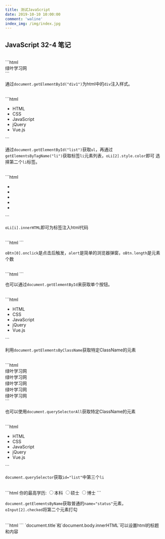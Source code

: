 ```yaml
---
title: 测试JavaScript
date: 2019-10-10 10:00:00
comment: 'waline'
index_img: /img/index.jpg
---
```



## JavaScript 32-4 笔记

<br>
```html
<script>
    window.onload = function () {
        var oDiv = document.getElementById("div1");
        oDiv.style.color = "red";
    }
</script>
<div id="div1">绿叶学习网</div>
```

通过`document.getElementById("div1")`为html中的`div`注入样式。



<br>
```html
<script>
    window.onload = function () {
        var oUl = document.getElementById("list");
        var oLi = oUl.getElementsByTagName("li");
        oLi[2].style.color = "red";
    }
</script>

<ul id="list">
    <li>HTML</li>
    <li>CSS</li>
    <li>JavaScript</li>
    <li>jQuery</li>
    <li>Vue.js</li>
</ul>
```

通过`document.getElementById("list")`获取`ul`，再通过`getElementsByTagName("li")`获取标签`li`元素列表，`oLi[2].style.color`即可
选择第二个`li`标签。

<br>
```html
<script>
    window.onload = function () {
        var arr = ["HTML", "CSS", "JavaScript", "jQuery", "Vue.js"];
        var oUl = document.getElementById("list");
        var oLi = document.getElementsByTagName("li");

        for (var i = 0; i < oLi.length; i++) {
            oLi[i].innerHTML = arr[i];
            oLi[i].style.color = "red";
        }
    }
</script>

<ul id="list">
    <li></li>
    <li></li>
    <li></li>
    <li></li>
    <li></li>
</ul>
```

`oLi[i].innerHTML`即可为标签注入html代码


<br>
```html
<script>
    window.onload = function () {
        document.body.innerHTML = "<input type='button' value='按钮'/><input type='button' value='按钮'/><input type='button' value='按钮'/>"
        var oBtn = document.getElementsByTagName("input");

        oBtn[0].onclick = function () {
            alert("表单元素共有：" + oBtn.length + "个");
        };
    }
</script>
```

   `oBtn[0].onclick`是点击后触发，`alert`是简单的浏览器弹窗，`oBtn.length`是元素个数

<br>
```html
<script>
    window.onload = function () {
        document.body.innerHTML = "<input id='btn' type='button' value='按钮'/><input type='button' value='按钮'/><input type='button' value='按钮'/>"
        var oBtn = document.getElementById("btn");

        oBtn.onclick = function () {
            alert("表单元素共有：" + oBtn.length + "个");
        };
    }
</script>
```

也可以通过`document.getElementById`来获取单个按钮。

<br>
```html
<script>
    window.onload = function () {
        var oLi = document.getElementsByClassName("select");
        oLi[0].style.color = "red";
    }
</script>
<ul id="list">
    <li>HTML</li>
    <li>CSS</li>
    <li class="select">JavaScript</li>
    <li class="select">jQuery</li>
    <li class="select">Vue.js</li>
</ul>
```

利用`document.getElementsByClassName`获取特定ClassName的元素

<br>
```html
<script>
    window.onload = function () {
        var oDiv = document.querySelectorAll(".test");
        oDiv[1].style.color = "red";
    }
</script>
<div>绿叶学习网</div>
<div class="test">绿叶学习网</div>
<div class="test">绿叶学习网</div>
<div>绿叶学习网</div>
<div class="test">绿叶学习网</div>
```

也可以使用`document.querySelectorAll`获取特定ClassName的元素

<br>
```html
<script>
    window.onload = function () {
        var oLi = document.querySelector("#list li:nth-child(3)");
        oLi.style.color = "red";
    }
</script>
<ul id="list">
    <li>HTML</li>
    <li>CSS</li>
    <li>JavaScript</li>
    <li>jQuery</li>
    <li>Vue.js</li>
</ul>
```

`document.querySelector`获取`id="list"`中第三个`li`

<br>
```html
<script>
    window.onload = function () {
        var oInput = document.getElementsByName("status");
        oInput[2].checked = true;
    }
</script>
你的最高学历:
<label><input type="radio" name="status" value="本科" />本科</label>
<label><input type="radio" name="status" value="硕士" />硕士</label>
<label><input type="radio" name="status" value="博士" />博士</label>
```

`document.getElementsByName`获取普通的`name="status"`元素，`oInput[2].checked`将第二个元素打勾


<br>
```html
<script>
    window.onload = function () {
        document.title = "绿叶学习网";
        document.body.innerHTML = "<strong style='color:#cd8d8d'>欢迎来到绿叶学习网</strong>";
    }
</script>
```
`document.title`和`document.body.innerHTML`可以设置html的标题和内容

